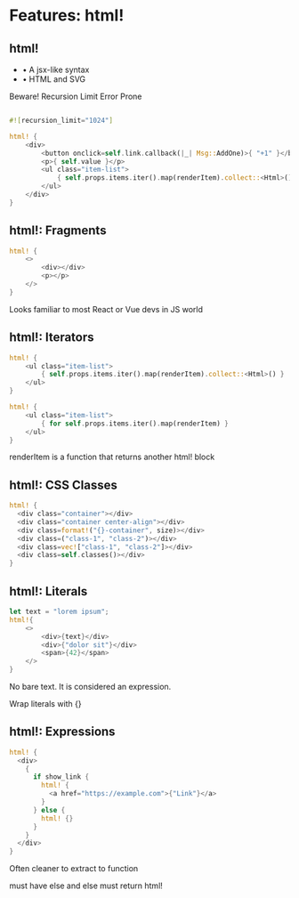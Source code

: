 # Features: html!

## html!

<ul class="inline-list">
  <li>• A jsx-like syntax</li>
  <li>• HTML and SVG</li>
</ul>

Beware! Recursion Limit Error Prone

```rust

#![recursion_limit="1024"]

html! {
    <div>
        <button onclick=self.link.callback(|_| Msg::AddOne)>{ "+1" }</button>
        <p>{ self.value }</p>
        <ul class="item-list">
            { self.props.items.iter().map(renderItem).collect::<Html>() }
        </ul>
    </div>
}
```

## html!: Fragments

```rust
html! {
    <>
        <div></div>
        <p></p>
    </>
}
```

<div class="notes">
Looks familiar to most React or Vue devs in JS world
</div>

## html!: Iterators

```rust
html! {
    <ul class="item-list">
        { self.props.items.iter().map(renderItem).collect::<Html>() }
    </ul>
}
```

```rust
html! {
    <ul class="item-list">
        { for self.props.items.iter().map(renderItem) }
    </ul>
}
```

<div class="notes">
renderItem is a function that returns another html! block
</div>

## html!: CSS Classes

```rust
html! {
  <div class="container"></div>
  <div class="container center-align"></div>
  <div class=format!("{}-container", size)></div>
  <div class=("class-1", "class-2")></div>
  <div class=vec!["class-1", "class-2"]></div>
  <div class=self.classes()></div>
}
```

## html!: Literals

```rust
let text = "lorem ipsum";
html!{
    <>
        <div>{text}</div>
        <div>{"dolor sit"}</div>
        <span>{42}</span>
    </>
}
```

<div class="notes">

No bare text.
It is considered an expression.

Wrap literals with {}

</div>

## html!: Expressions

```rust
html! {
  <div>
    {
      if show_link {
        html! {
          <a href="https://example.com">{"Link"}</a>
        }
      } else {
        html! {}
      }
    }
  </div>
}
```

<div class="notes">
Often cleaner to extract to function

must have else and else must return html!

</div>
